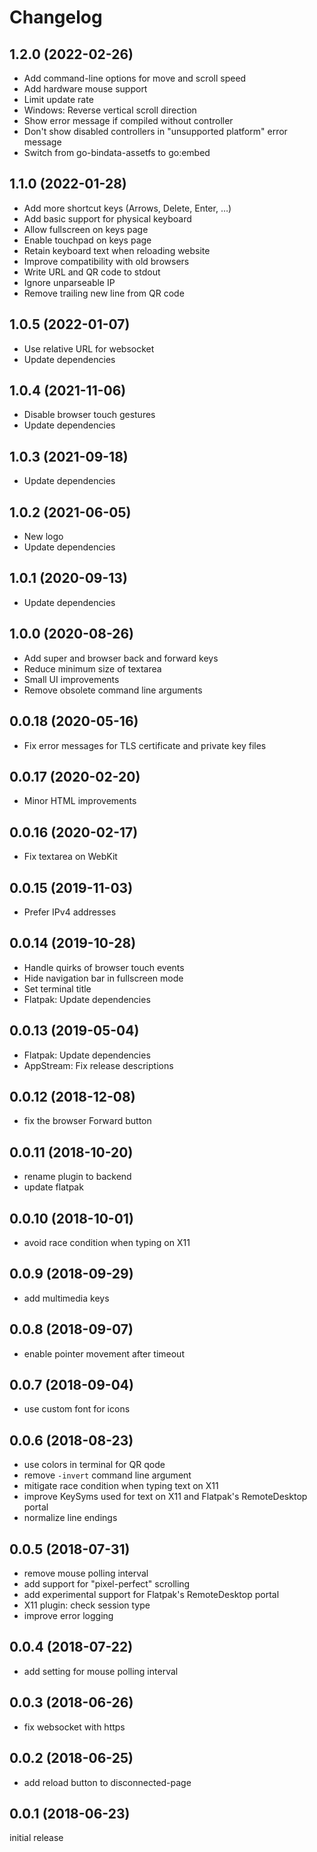 # Changelog

## 1.2.0 (2022-02-26)

* Add command-line options for move and scroll speed
* Add hardware mouse support
* Limit update rate
* Windows: Reverse vertical scroll direction
* Show error message if compiled without controller
* Don't show disabled controllers in "unsupported platform" error message
* Switch from go-bindata-assetfs to go:embed

## 1.1.0 (2022-01-28)

* Add more shortcut keys (Arrows, Delete, Enter, …)
* Add basic support for physical keyboard
* Allow fullscreen on keys page
* Enable touchpad on keys page
* Retain keyboard text when reloading website
* Improve compatibility with old browsers
* Write URL and QR code to stdout
* Ignore unparseable IP
* Remove trailing new line from QR code

## 1.0.5 (2022-01-07)

* Use relative URL for websocket
* Update dependencies

## 1.0.4 (2021-11-06)

* Disable browser touch gestures
* Update dependencies

## 1.0.3 (2021-09-18)

* Update dependencies

## 1.0.2 (2021-06-05)

* New logo
* Update dependencies

## 1.0.1 (2020-09-13)

* Update dependencies

## 1.0.0 (2020-08-26)

* Add super and browser back and forward keys
* Reduce minimum size of textarea
* Small UI improvements
* Remove obsolete command line arguments

## 0.0.18 (2020-05-16)

* Fix error messages for TLS certificate and private key files

## 0.0.17 (2020-02-20)

* Minor HTML improvements

## 0.0.16 (2020-02-17)

* Fix textarea on WebKit

## 0.0.15 (2019-11-03)

* Prefer IPv4 addresses

## 0.0.14 (2019-10-28)

* Handle quirks of browser touch events
* Hide navigation bar in fullscreen mode
* Set terminal title
* Flatpak: Update dependencies

## 0.0.13 (2019-05-04)

* Flatpak: Update dependencies
* AppStream: Fix release descriptions

## 0.0.12 (2018-12-08)

* fix the browser Forward button

## 0.0.11 (2018-10-20)

* rename plugin to backend
* update flatpak

## 0.0.10 (2018-10-01)

* avoid race condition when typing on X11

## 0.0.9 (2018-09-29)

* add multimedia keys

## 0.0.8 (2018-09-07)

* enable pointer movement after timeout

## 0.0.7 (2018-09-04)

* use custom font for icons

## 0.0.6 (2018-08-23)

* use colors in terminal for QR qode
* remove ``-invert`` command line argument
* mitigate race condition when typing text on X11
* improve KeySyms used for text on X11 and Flatpak's RemoteDesktop portal
* normalize line endings

## 0.0.5 (2018-07-31)

* remove mouse polling interval
* add support for "pixel-perfect" scrolling
* add experimental support for Flatpak's RemoteDesktop portal
* X11 plugin: check session type
* improve error logging

## 0.0.4 (2018-07-22)

* add setting for mouse polling interval

## 0.0.3 (2018-06-26)

* fix websocket with https

## 0.0.2 (2018-06-25)

* add reload button to disconnected-page

## 0.0.1 (2018-06-23)

initial release
